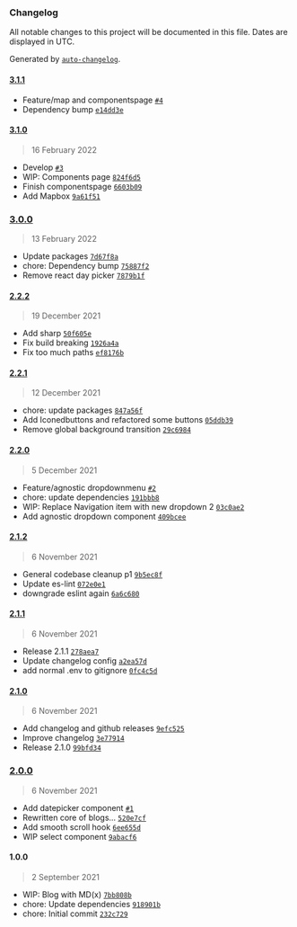 ### Changelog

All notable changes to this project will be documented in this file. Dates are displayed in UTC.

Generated by [`auto-changelog`](https://github.com/CookPete/auto-changelog).

#### [3.1.1](https://github.com/LeunensMichiel/ml-nextjs-template/compare/3.1.0...3.1.1)

- Feature/map and componentspage [`#4`](https://github.com/LeunensMichiel/ml-nextjs-template/pull/4)
- Dependency bump [`e14dd3e`](https://github.com/LeunensMichiel/ml-nextjs-template/commit/e14dd3e44045a0b17536ea9d49e930657376d555)

#### [3.1.0](https://github.com/LeunensMichiel/ml-nextjs-template/compare/3.0.0...3.1.0)

> 16 February 2022

- Develop [`#3`](https://github.com/LeunensMichiel/ml-nextjs-template/pull/3)
- WIP: Components page [`824f6d5`](https://github.com/LeunensMichiel/ml-nextjs-template/commit/824f6d57b5cb6d105c4058e43aa26d0960bc3b24)
- Finish componentspage [`6603b09`](https://github.com/LeunensMichiel/ml-nextjs-template/commit/6603b09d26ae1a66ca03a0d7b1e13563cb520cb8)
- Add Mapbox [`9a61f51`](https://github.com/LeunensMichiel/ml-nextjs-template/commit/9a61f5135acc38db9d5afaaafa36603d2d20e16b)

### [3.0.0](https://github.com/LeunensMichiel/ml-nextjs-template/compare/2.2.2...3.0.0)

> 13 February 2022

- Update packages [`7d67f8a`](https://github.com/LeunensMichiel/ml-nextjs-template/commit/7d67f8a36543fc4e5b7ba3e49661391581d8f772)
- chore: Dependency bump [`75887f2`](https://github.com/LeunensMichiel/ml-nextjs-template/commit/75887f27676ebdf5f0eeb55ab11933fa24059995)
- Remove react day picker [`7879b1f`](https://github.com/LeunensMichiel/ml-nextjs-template/commit/7879b1fd0149f3d560d20194e69d71c6c8238c83)

#### [2.2.2](https://github.com/LeunensMichiel/ml-nextjs-template/compare/2.2.1...2.2.2)

> 19 December 2021

- Add sharp [`50f605e`](https://github.com/LeunensMichiel/ml-nextjs-template/commit/50f605eeba486b3d9b07fc164e535b9fe3814f71)
- Fix build breaking [`1926a4a`](https://github.com/LeunensMichiel/ml-nextjs-template/commit/1926a4afc52825f14fabe5894bd78ab944523d6f)
- Fix too much paths [`ef8176b`](https://github.com/LeunensMichiel/ml-nextjs-template/commit/ef8176b17217e40abe67071f2f1a1b97d492d284)

#### [2.2.1](https://github.com/LeunensMichiel/ml-nextjs-template/compare/2.2.0...2.2.1)

> 12 December 2021

- chore: update packages [`847a56f`](https://github.com/LeunensMichiel/ml-nextjs-template/commit/847a56f0fcf56e66bc783345b0627f22771fa4c6)
- Add Iconedbuttons and refactored some buttons [`05ddb39`](https://github.com/LeunensMichiel/ml-nextjs-template/commit/05ddb39801a1425ab191244c17858e52f01cecc8)
- Remove global background transition [`29c6984`](https://github.com/LeunensMichiel/ml-nextjs-template/commit/29c69842be0c10a1938b7ad0c26d39ad8f1eb3bc)

#### [2.2.0](https://github.com/LeunensMichiel/ml-nextjs-template/compare/2.1.2...2.2.0)

> 5 December 2021

- Feature/agnostic dropdownmenu [`#2`](https://github.com/LeunensMichiel/ml-nextjs-template/pull/2)
- chore: update dependencies [`191bbb8`](https://github.com/LeunensMichiel/ml-nextjs-template/commit/191bbb8f0c66766b25e2ece8480d2928eb7b721c)
- WIP: Replace Navigation item with new dropdown 2 [`03c0ae2`](https://github.com/LeunensMichiel/ml-nextjs-template/commit/03c0ae2962f20fc195c3a87fb25fa4ea2d86831a)
- Add agnostic dropdown component [`409bcee`](https://github.com/LeunensMichiel/ml-nextjs-template/commit/409bceed7c8278b071b6d38baabcf88a27e6fb5a)

#### [2.1.2](https://github.com/LeunensMichiel/ml-nextjs-template/compare/2.1.1...2.1.2)

> 6 November 2021

- General codebase cleanup p1 [`9b5ec8f`](https://github.com/LeunensMichiel/ml-nextjs-template/commit/9b5ec8f424cb060855d049e0fd139554c6255688)
- Update es-lint [`072e0e1`](https://github.com/LeunensMichiel/ml-nextjs-template/commit/072e0e1791003d299dc92694691a2657617ae2a5)
- downgrade eslint again [`6a6c680`](https://github.com/LeunensMichiel/ml-nextjs-template/commit/6a6c6801d84f57088d587a370a3ea3b0341076b7)

#### [2.1.1](https://github.com/LeunensMichiel/ml-nextjs-template/compare/2.1.0...2.1.1)

> 6 November 2021

- Release 2.1.1 [`278aea7`](https://github.com/LeunensMichiel/ml-nextjs-template/commit/278aea72733ce6cfb1f8875ca644d219cbbb7e63)
- Update changelog config [`a2ea57d`](https://github.com/LeunensMichiel/ml-nextjs-template/commit/a2ea57d08dd91e1eac3c1b38664bdb292722e83b)
- add normal .env to gitignore [`0fc4c5d`](https://github.com/LeunensMichiel/ml-nextjs-template/commit/0fc4c5d3c3a4254d33cc0dbdaaf885a40e06d273)

#### [2.1.0](https://github.com/LeunensMichiel/ml-nextjs-template/compare/2.0.0...2.1.0)

> 6 November 2021

- Add changelog and github releases [`9efc525`](https://github.com/LeunensMichiel/ml-nextjs-template/commit/9efc525eb341ea38ef0589c93b9f8efa6735cac1)
- Improve changelog [`3e77914`](https://github.com/LeunensMichiel/ml-nextjs-template/commit/3e77914e1e3817bb4b7c5e88df8ab483470f821d)
- Release 2.1.0 [`99bfd34`](https://github.com/LeunensMichiel/ml-nextjs-template/commit/99bfd34beac9e249aa76ce7674f1617eecf1e73b)

### [2.0.0](https://github.com/LeunensMichiel/ml-nextjs-template/compare/1.0.0...2.0.0)

> 6 November 2021

- Add datepicker component [`#1`](https://github.com/LeunensMichiel/ml-nextjs-template/pull/1)
- Rewritten core of blogs... [`520e7cf`](https://github.com/LeunensMichiel/ml-nextjs-template/commit/520e7cf9fa85b99bd9589a22245bd75d227a5e73)
- Add smooth scroll hook [`6ee655d`](https://github.com/LeunensMichiel/ml-nextjs-template/commit/6ee655d6b8206bd6626b127d552a14810a1d4e02)
- WIP select component [`9abacf6`](https://github.com/LeunensMichiel/ml-nextjs-template/commit/9abacf6f93b98126ee8c844ee4041707ddacc1e4)

#### 1.0.0

> 2 September 2021

- WIP: Blog with MD(x) [`7bb808b`](https://github.com/LeunensMichiel/ml-nextjs-template/commit/7bb808bf0b778e997b2577a2829d769782240ece)
- chore: Update dependencies [`918901b`](https://github.com/LeunensMichiel/ml-nextjs-template/commit/918901b37f7d77b6981a4faa7180358ba654d655)
- chore: Initial commit [`232c729`](https://github.com/LeunensMichiel/ml-nextjs-template/commit/232c72988a34ac1effdf6305f528f403d90aeaaf)
